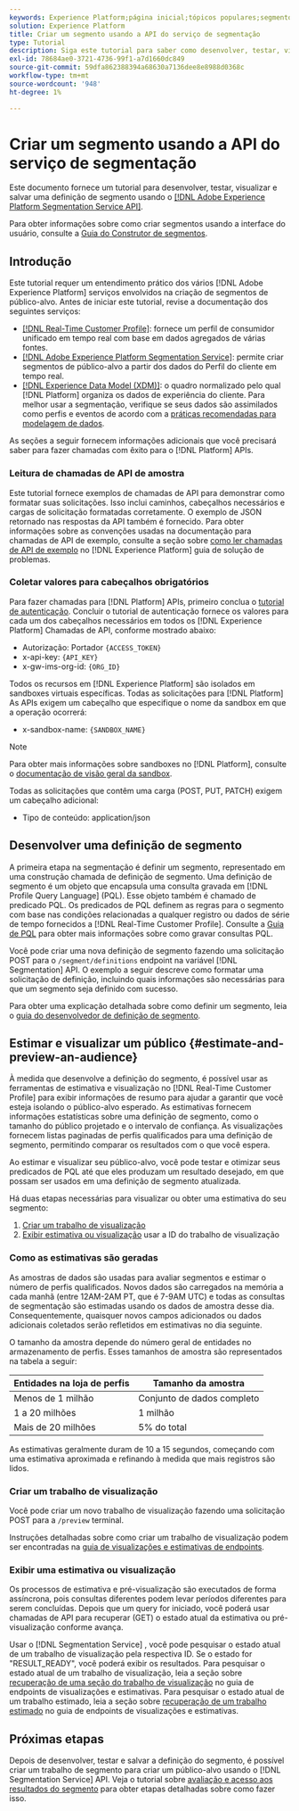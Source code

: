 ```yaml
---
keywords: Experience Platform;página inicial;tópicos populares;segmento;Segmento;criar segmento;segmentação;criar um segmento;Serviço de segmentação;
solution: Experience Platform
title: Criar um segmento usando a API do serviço de segmentação
type: Tutorial
description: Siga este tutorial para saber como desenvolver, testar, visualizar e salvar uma definição de segmento usando a API do serviço de segmentação do Adobe Experience Platform.
exl-id: 78684ae0-3721-4736-99f1-a7d1660dc849
source-git-commit: 59dfa862388394a68630a7136dee8e8988d0368c
workflow-type: tm+mt
source-wordcount: '948'
ht-degree: 1%

---
```


# Criar um segmento usando a API do serviço de segmentação

Este documento fornece um tutorial para desenvolver, testar, visualizar e salvar uma definição de segmento usando o [[!DNL Adobe Experience Platform Segmentation Service API]](../api/getting-started.md).

Para obter informações sobre como criar segmentos usando a interface do usuário, consulte a [Guia do Construtor de segmentos](../ui/overview.md).

## Introdução

Este tutorial requer um entendimento prático dos vários [!DNL Adobe Experience Platform] serviços envolvidos na criação de segmentos de público-alvo. Antes de iniciar este tutorial, revise a documentação dos seguintes serviços:

- [[!DNL Real-Time Customer Profile]](../../profile/home.md): fornece um perfil de consumidor unificado em tempo real com base em dados agregados de várias fontes.
- [[!DNL Adobe Experience Platform Segmentation Service]](../home.md): permite criar segmentos de público-alvo a partir dos dados do Perfil do cliente em tempo real.
- [[!DNL Experience Data Model (XDM)]](../../xdm/home.md): o quadro normalizado pelo qual [!DNL Platform] organiza os dados de experiência do cliente. Para melhor usar a segmentação, verifique se seus dados são assimilados como perfis e eventos de acordo com a [práticas recomendadas para modelagem de dados](../../xdm/schema/best-practices.md).

As seções a seguir fornecem informações adicionais que você precisará saber para fazer chamadas com êxito para o [!DNL Platform] APIs.

### Leitura de chamadas de API de amostra

Este tutorial fornece exemplos de chamadas de API para demonstrar como formatar suas solicitações. Isso inclui caminhos, cabeçalhos necessários e cargas de solicitação formatadas corretamente. O exemplo de JSON retornado nas respostas da API também é fornecido. Para obter informações sobre as convenções usadas na documentação para chamadas de API de exemplo, consulte a seção sobre [como ler chamadas de API de exemplo](../../landing/troubleshooting.md#how-do-i-format-an-api-request) no [!DNL Experience Platform] guia de solução de problemas.

### Coletar valores para cabeçalhos obrigatórios

Para fazer chamadas para [!DNL Platform] APIs, primeiro conclua o [tutorial de autenticação](https://www.adobe.com/go/platform-api-authentication-en). Concluir o tutorial de autenticação fornece os valores para cada um dos cabeçalhos necessários em todos os [!DNL Experience Platform] Chamadas de API, conforme mostrado abaixo:

- Autorização: Portador `{ACCESS_TOKEN}`
- x-api-key: `{API_KEY}`
- x-gw-ims-org-id: `{ORG_ID}`

Todos os recursos em [!DNL Experience Platform] são isolados em sandboxes virtuais específicas. Todas as solicitações para [!DNL Platform] As APIs exigem um cabeçalho que especifique o nome da sandbox em que a operação ocorrerá:

- x-sandbox-name: `{SANDBOX_NAME}`

>[!NOTE]
>
>Para obter mais informações sobre sandboxes no [!DNL Platform], consulte o [documentação de visão geral da sandbox](../../sandboxes/home.md).

Todas as solicitações que contêm uma carga (POST, PUT, PATCH) exigem um cabeçalho adicional:

- Tipo de conteúdo: application/json

## Desenvolver uma definição de segmento

A primeira etapa na segmentação é definir um segmento, representado em uma construção chamada de definição de segmento. Uma definição de segmento é um objeto que encapsula uma consulta gravada em [!DNL Profile Query Language] (PQL). Esse objeto também é chamado de predicado PQL. Os predicados de PQL definem as regras para o segmento com base nas condições relacionadas a qualquer registro ou dados de série de tempo fornecidos a [!DNL Real-Time Customer Profile]. Consulte a [Guia de PQL](../pql/overview.md) para obter mais informações sobre como gravar consultas PQL.

Você pode criar uma nova definição de segmento fazendo uma solicitação POST para o `/segment/definitions` endpoint na variável [!DNL Segmentation] API. O exemplo a seguir descreve como formatar uma solicitação de definição, incluindo quais informações são necessárias para que um segmento seja definido com sucesso.

Para obter uma explicação detalhada sobre como definir um segmento, leia o [guia do desenvolvedor de definição de segmento](../api/segment-definitions.md#create).

## Estimar e visualizar um público {#estimate-and-preview-an-audience}

À medida que desenvolve a definição do segmento, é possível usar as ferramentas de estimativa e visualização no [!DNL Real-Time Customer Profile] para exibir informações de resumo para ajudar a garantir que você esteja isolando o público-alvo esperado. As estimativas fornecem informações estatísticas sobre uma definição de segmento, como o tamanho do público projetado e o intervalo de confiança. As visualizações fornecem listas paginadas de perfis qualificados para uma definição de segmento, permitindo comparar os resultados com o que você espera.

Ao estimar e visualizar seu público-alvo, você pode testar e otimizar seus predicados de PQL até que eles produzam um resultado desejado, em que possam ser usados em uma definição de segmento atualizada.

Há duas etapas necessárias para visualizar ou obter uma estimativa do seu segmento:

1. [Criar um trabalho de visualização](#create-a-preview-job)
2. [Exibir estimativa ou visualização](#view-an-estimate-or-preview) usar a ID do trabalho de visualização

### Como as estimativas são geradas

As amostras de dados são usadas para avaliar segmentos e estimar o número de perfis qualificados. Novos dados são carregados na memória a cada manhã (entre 12AM-2AM PT, que é 7-9AM UTC) e todas as consultas de segmentação são estimadas usando os dados de amostra desse dia. Consequentemente, quaisquer novos campos adicionados ou dados adicionais coletados serão refletidos em estimativas no dia seguinte.

O tamanho da amostra depende do número geral de entidades no armazenamento de perfis. Esses tamanhos de amostra são representados na tabela a seguir:

| Entidades na loja de perfis | Tamanho da amostra |
| ------------------------- | ----------- |
| Menos de 1 milhão | Conjunto de dados completo |
| 1 a 20 milhões | 1 milhão |
| Mais de 20 milhões | 5% do total |

As estimativas geralmente duram de 10 a 15 segundos, começando com uma estimativa aproximada e refinando à medida que mais registros são lidos.

### Criar um trabalho de visualização

Você pode criar um novo trabalho de visualização fazendo uma solicitação POST para a `/preview` terminal.

Instruções detalhadas sobre como criar um trabalho de visualização podem ser encontradas na [guia de visualizações e estimativas de endpoints](../api/previews-and-estimates.md#create-preview).

### Exibir uma estimativa ou visualização

Os processos de estimativa e pré-visualização são executados de forma assíncrona, pois consultas diferentes podem levar períodos diferentes para serem concluídas. Depois que um query for iniciado, você poderá usar chamadas de API para recuperar (GET) o estado atual da estimativa ou pré-visualização conforme avança.

Usar o [!DNL Segmentation Service] , você pode pesquisar o estado atual de um trabalho de visualização pela respectiva ID. Se o estado for &quot;RESULT_READY&quot;, você poderá exibir os resultados. Para pesquisar o estado atual de um trabalho de visualização, leia a seção sobre [recuperação de uma seção do trabalho de visualização](../api/previews-and-estimates.md#get-preview) no guia de endpoints de visualizações e estimativas. Para pesquisar o estado atual de um trabalho estimado, leia a seção sobre [recuperação de um trabalho estimado](../api/previews-and-estimates.md#get-estimate) no guia de endpoints de visualizações e estimativas.


## Próximas etapas

Depois de desenvolver, testar e salvar a definição do segmento, é possível criar um trabalho de segmento para criar um público-alvo usando o [!DNL Segmentation Service] API. Veja o tutorial sobre [avaliação e acesso aos resultados do segmento](./evaluate-a-segment.md) para obter etapas detalhadas sobre como fazer isso.
